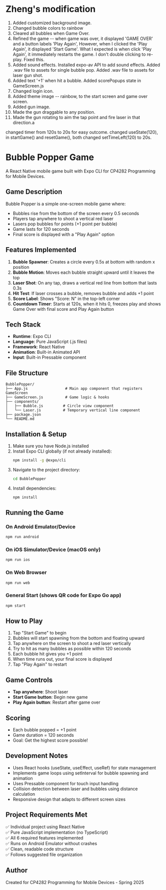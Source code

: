 # Zheng's modification
1. Added customized background image.
2. Changed bubble colors to rainbow
3. Cleared all bubbles when Game Over.
4. Refined the game -- when game was over, it displayed 'GAME OVER' and a button labels 'Play Again',
   However, when I clicked the 'Play Again', it displayed 'Start Game'. 
   What I expected is  when click 'Play Again', it immediately restarts the game. I don't double clicking to re-play. 
   Fixed this.
5. Added sound effects. Installed expo-av API to add sound effects.
   Added .wav file to assets for single bubble pop. 
   Added .wav file to assets for laser gun shot.
6. Added text '+1' when hit a bubble. Added scorePopups state in GameScreen.js
7. Changed login icon.
8. Added theme image -- rainbow, to the start screen and game over screen.
9. Added gun image.
10. Made the gun draggable to any position.
11. Made the gun rotating to aim the tap point and fire laser in that direction.a

changed timer from 120s to 20s for easy outcome.
changed useState(120), in startGame() and resetGame(), both changed setTimeLeft(120) to 20s.








# Bubble Popper Game

A React Native mobile game built with Expo CLI for CP4282 Programming for Mobile Devices.

## Game Description

Bubble Popper is a simple one-screen mobile game where:
- Bubbles rise from the bottom of the screen every 0.5 seconds
- Players tap anywhere to shoot a vertical red laser
- Lasers pop bubbles for points (+1 point per bubble)
- Game lasts for 120 seconds
- Final score is displayed with a "Play Again" option

## Features Implemented

1. **Bubble Spawner**: Creates a circle every 0.5s at bottom with random x position
2. **Bubble Motion**: Moves each bubble straight upward until it leaves the top
3. **Laser Shot**: On any tap, draws a vertical red line from bottom that lasts 0.3s
4. **Hit Test**: If laser crosses a bubble, removes bubble and adds +1 point
5. **Score Label**: Shows "Score: N" in the top-left corner
6. **Countdown Timer**: Starts at 120s, when it hits 0, freezes play and shows Game Over with final score and Play Again button

## Tech Stack

- **Runtime**: Expo CLI
- **Language**: Pure JavaScript (.js files)
- **Framework**: React Native
- **Animation**: Built-in Animated API
- **Input**: Built-in Pressable component

## File Structure

```
BubblePopper/
├── App.js                 # Main app component that registers GameScreen
├── GameScreen.js          # Game logic & hooks
├── components/
│   ├── Bubble.js         # Circle view component
│   └── Laser.js          # Temporary vertical line component
├── package.json
└── README.md
```

## Installation & Setup

1. Make sure you have Node.js installed
2. Install Expo CLI globally (if not already installed):
   ```bash
   npm install -g @expo/cli
   ```
3. Navigate to the project directory:
   ```bash
   cd BubblePopper
   ```
4. Install dependencies:
   ```bash
   npm install
   ```

## Running the Game

### On Android Emulator/Device
```bash
npm run android
```

### On iOS Simulator/Device (macOS only)
```bash
npm run ios
```

### On Web Browser
```bash
npm run web
```

### General Start (shows QR code for Expo Go app)
```bash
npm start
```

## How to Play

1. Tap "Start Game" to begin
2. Bubbles will start spawning from the bottom and floating upward
3. Tap anywhere on the screen to shoot a red laser vertically
4. Try to hit as many bubbles as possible within 120 seconds
5. Each bubble hit gives you +1 point
6. When time runs out, your final score is displayed
7. Tap "Play Again" to restart

## Game Controls

- **Tap anywhere**: Shoot laser
- **Start Game button**: Begin new game
- **Play Again button**: Restart after game over

## Scoring

- Each bubble popped = +1 point
- Game duration = 120 seconds
- Goal: Get the highest score possible!

## Development Notes

- Uses React hooks (useState, useEffect, useRef) for state management
- Implements game loops using setInterval for bubble spawning and animation
- Uses Pressable component for touch input handling
- Collision detection between laser and bubbles using distance calculation
- Responsive design that adapts to different screen sizes

## Project Requirements Met

✅ Individual project using React Native  
✅ Pure JavaScript implementation (no TypeScript)  
✅ All 6 required features implemented  
✅ Runs on Android Emulator without crashes  
✅ Clean, readable code structure  
✅ Follows suggested file organization  

## Author

Created for CP4282 Programming for Mobile Devices - Spring 2025
